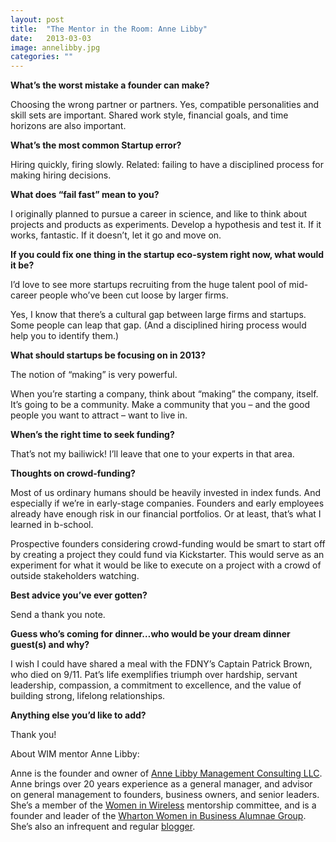```yaml
---
layout: post
title:  "The Mentor in the Room: Anne Libby"
date:   2013-03-03
image: annelibby.jpg
categories: ""
---
```


__What’s the worst mistake a founder can make?__

Choosing the wrong partner or partners.   Yes, compatible personalities and skill sets are important.   Shared work style, financial goals, and time horizons are also important.

 

__What’s the most common Startup error?__

Hiring quickly, firing slowly.  Related:  failing to have a disciplined process for making hiring decisions.

 

__What does “fail fast” mean to you?__

I originally planned to pursue a career in science, and like to think about projects and products as experiments.   Develop a hypothesis and test it.   If it works, fantastic.   If it doesn’t, let it go and move on.

 

__If you could fix one thing in the startup eco-system right now, what would it be?__

I’d love to see more startups recruiting from the huge talent pool of mid-career people who’ve been cut loose by larger firms.  

 

Yes, I know that there’s a cultural gap between large firms and startups.   Some people can leap that gap.   (And a disciplined hiring process would help you to identify them.)

 

__What should startups be focusing on in 2013?__

The notion of “making” is very powerful.  

 

When you’re starting a company, think about “making” the company, itself.   It’s going to be a community.   Make a community that you – and the good people you want to attract – want to live in.  

 

__When’s the right time to seek funding?__

That’s not my bailiwick!   I’ll leave that one to your experts in that area.

 

__Thoughts on crowd-funding?__

Most of us ordinary humans should be heavily invested in index funds.  And especially if we’re in early-stage companies.   Founders and early employees already have enough risk in our financial portfolios.   Or at least, that’s what I learned in b-school.  

 

Prospective founders considering crowd-funding would be smart to start off by creating a project they could fund via Kickstarter.   This would serve as an experiment for what it would be like to execute on a project with a crowd of outside stakeholders watching.

 

__Best advice you’ve ever gotten?__

Send a thank you note.

 

__Guess who’s coming for dinner…who would be your dream dinner guest(s) and why?__

I wish I could have shared a meal with the FDNY’s Captain Patrick Brown, who died on 9/11.   Pat’s life exemplifies triumph over hardship, servant leadership, compassion, a commitment to excellence, and the value of building strong, lifelong relationships.  

 

__Anything else you’d like to add?__

Thank you!


About WIM mentor Anne Libby:

Anne is the founder and owner of [Anne Libby Management Consulting LLC](http://about.me/AnneLibby).   Anne brings over 20 years experience as a general manager, and advisor on general management to founders, business owners, and senior leaders.   She’s a member of the [Women in Wireless](http://www.womeninwireless.org/) mentorship committee, and is a founder and leader of the [Wharton Women in Business Alumnae Group](http://wwibalum.wordpress.com/).   She’s also an infrequent and regular [blogger](http://annelibby.wordpress.com/).

